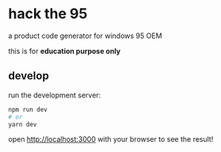 # hack the 95
a product code generator for windows 95 OEM

this is for <strong>education purpose only</strong>

## develop

run the development server:

```bash
npm run dev
# or
yarn dev
```

open [http://localhost:3000](http://localhost:3000) with your browser to see the result!
